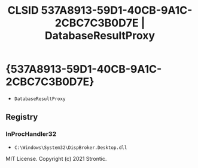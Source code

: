 ﻿---
title: "CLSID 537A8913-59D1-40CB-9A1C-2CBC7C3B0D7E | DatabaseResultProxy"
excerpt: What is COM-Object CLSID 537A8913-59D1-40CB-9A1C-2CBC7C3B0D7E?
---

# {537A8913-59D1-40CB-9A1C-2CBC7C3B0D7E}

* `DatabaseResultProxy`

## Registry


### InProcHandler32

* `C:\Windows\System32\DispBroker.Desktop.dll`

MIT License. Copyright (c) 2021 Strontic.



